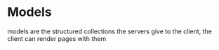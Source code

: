 # Models

models are the structured collections the servers give to the client, the client can render pages with them